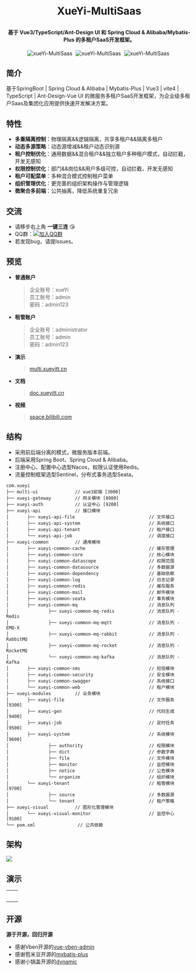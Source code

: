 <h1 align="center" style="margin: 30px 0 30px; font-weight: bold;">XueYi-MultiSaas</h1>
<h4 align="center">基于 Vue3/TypeScript/Ant-Design UI 和 Spring Cloud & Alibaba/Mybatis-Plus 的多租户SaaS开发框架。</h4>
<p align="center">
    <a style="margin-right: 5px">
       <img src="https://img.shields.io/badge/XueYi--MultiSaas-v3.3.4-brightgreen" alt="xueYi-MultiSaas">
    </a>
    <a style="margin-right: 5px">
       <img src="https://gitee.com/xueyitiantang/XueYi-MultiSaas/badge/star.svg?theme=dark" alt="xueYi-MultiSaas">
    </a>
    <a style="margin-right: 5px">
       <img src="https://gitee.com/xueyitiantang/XueYi-MultiSaas/badge/fork.svg?theme=dark" alt="xueYi-MultiSaas">
    </a>
</p>

## 简介

基于SpringBoot | Spring Cloud & Alibaba | Mybatis-Plus | Vue3 | vite4 | TypeScript | Ant-Design-Vue UI
的微服务多租户SaaS开发框架，为企业级多租户Saas及集团化应用提供快速开发解决方案。

## 特性

- **多重隔离控制**：物理隔离&&逻辑隔离，共享多租户&&隔离多租户
- **动态多源策略**：动态源增减&&租户动态识别源
- **租户控制优化**：通用数据&&混合租户&&独立租户多种租户模式，自动拦截，开发无感知
- **权限控制优化**：部门&&岗位&&用户多级可控，自动拦截，开发无感知
- **租户可配菜单**：多种混合模式控制租户菜单
- **组织管理优化**：更完善的组织架构操作与管理逻辑
- **微聚合多前端**：公共抽离，降低系统重复冗余

## 交流

- 请移步右上角  **一键三连** :kissing_heart:
- QQ群：[![加入QQ群](https://img.shields.io/badge/779343138-blue.svg)](https://jq.qq.com/?_wv=1027&k=zw11JJhj)
- 若发现bug，请提Issues。

## 预览

- **普通账户**
  > 企业账号：xueYi   
  员工账号：admin   
  密码：admin123

- **租管账户**
  > 企业账号：administrator   
  员工账号：admin   
  密码：admin123

- **演示**
  > [multi.xueyitt.cn](https://multi.xueyitt.cn)
- **文档**
  > [doc.xueyitt.cn](https://doc.xueyitt.cn)
- **视频**
  > [space.bilibili.com](https://space.bilibili.com/479745149)

## 结构

* 采用前后端分离的模式，微服务版本前端。
* 后端采用Spring Boot、Spring Cloud & Alibaba。
* 注册中心、配置中心选型Nacos，权限认证使用Redis。
* 流量控制框架选型Sentinel，分布式事务选型Seata。

~~~
com.xueyi     
├── multi-ui              // vue3前端 [3000]
├── xueyi-gateway         // 网关模块 [8080]
├── xueyi-auth            // 认证中心 [9200]
├── xueyi-api             // 接口模块
│       ├── xueyi-api-file                            // 文件接口
│       ├── xueyi-api-system                          // 系统接口
│       ├── xueyi-api-tenant                          // 租户接口
│       └── xueyi-api-job                             // 调度接口
├── xueyi-common          // 通用模块
│       ├── xueyi-common-cache                        // 缓存管理
│       ├── xueyi-common-core                         // 核心模块
│       ├── xueyi-common-datascope                    // 权限范围
│       ├── xueyi-common-datasource                   // 多数据源
│       ├── xueyi-common-dependency                   // 基础依赖
│       ├── xueyi-common-log                          // 日志记录
│       ├── xueyi-common-redis                        // 缓存服务
│       ├── xueyi-common-mail                         // 邮件模块
│       ├── xueyi-common-seata                        // 事务模块
│       ├── xueyi-common-mq                           // 消息队列
│               ├── xueyi-common-mq-redis             // 消息队列 - Redis
│               ├── xueyi-common-mq-mqtt              // 消息队列 - EMQ-X
│               ├── xueyi-common-mq-rabbit            // 消息队列 - RabbitMQ
│               ├── xueyi-common-mq-rocket            // 消息队列 - RocketMQ
│               └── xueyi-common-mq-kafka             // 消息队列 - Kafka
│       ├── xueyi-common-sms                          // 短信模块
│       ├── xueyi-common-security                     // 安全模块
│       ├── xueyi-common-swagger                      // 系统接口
│       └── xueyi-common-web                          // 租户模块
├── xueyi-modules         // 业务模块
│       ├── xueyi-file                                // 文件服务 [9300]
│       ├── xueyi-gen                                 // 代码生成 [9400]
│       ├── xueyi-job                                 // 定时任务 [9500]
│       ├── xueyi-system                              // 系统模块 [9600]
│               ├── authority                         // 权限模块
│               ├── dict                              // 参数字典
│               ├── file                              // 文件模块
│               ├── monitor                           // 监控模块
│               ├── notice                            // 公告模块
│               └── organize                          // 组织模块
│       └── xueyi-tenant                              // 租管模块 [9700]
│               ├── source                            // 多数据源
│               └── tenant                            // 租户策略
├── xueyi-visual          // 图形化管理模块
│       └── xueyi-visual-monitor                      // 监控中心 [9100]
└── pom.xml                // 公共依赖
~~~

## 架构

<img src="https://images.gitee.com/uploads/images/2021/1108/172436_9deff9ff_7382127.png"/>

## 演示

<table>
    <tr>
        <td><img src="https://gitee.com/xueyitiantang/images/raw/master/1.png" alt=""/></td>
        <td><img src="https://gitee.com/xueyitiantang/images/raw/master/2.png" alt=""/></td>
    </tr>
    <tr>
        <td><img src="https://gitee.com/xueyitiantang/images/raw/master/3.png" alt=""/></td>
        <td><img src="https://gitee.com/xueyitiantang/images/raw/master/4.png" alt=""/></td>
    </tr>
    <tr>
        <td><img src="https://gitee.com/xueyitiantang/images/raw/master/5.png" alt=""/></td>
        <td><img src="https://gitee.com/xueyitiantang/images/raw/master/6.png" alt=""/></td>
    </tr>
    <tr>
        <td><img src="https://gitee.com/xueyitiantang/images/raw/master/7.png" alt=""/></td>
        <td><img src="https://gitee.com/xueyitiantang/images/raw/master/8.png" alt=""/></td>
    </tr>
    <tr>
        <td><img src="https://gitee.com/xueyitiantang/images/raw/master/9.png" alt=""/></td>
        <td><img src="https://gitee.com/xueyitiantang/images/raw/master/10.png" alt=""/></td>
    </tr>
</table>

## 开源

**源于开源，回归开源**

* 感谢Vben开源的[vue-vben-admin](https://github.com/vbenjs/vue-vben-admin)
* 感谢苞米豆开源的[mybatis-plus](https://github.com/baomidou/mybatis-plus)
* 感谢小锅盖开源的[dynamic](https://gitee.com/baomidou/dynamic-datasource-spring-boot-starter)